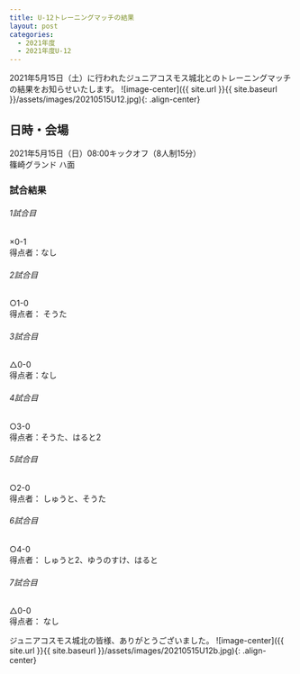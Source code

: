 ```yaml
---
title: U-12トレーニングマッチの結果
layout: post
categories:
  - 2021年度
  - 2021年度U-12
---
```


2021年5月15日（土）に行われたジュニアコスモス城北とのトレーニングマッチの結果をお知らせいたします。
![image-center]({{ site.url }}{{ site.baseurl }}/assets/images/20210515U12.jpg){: .align-center}

## 日時・会場

2021年5月15日（日）08:00キックオフ（8人制15分）  
篠崎グランド ハ面  

### 試合結果

######  1試合目  
×0-1  
得点者：なし

###### 2試合目  
○1-0  
得点者： そうた

######  3試合目  
△0-0  
得点者：なし

######  4試合目  
○3-0    
得点者：そうた、はると2

###### 5試合目  
○2-0      
得点者： しゅうと、そうた

###### 6試合目  
○4-0    
得点者： しゅうと2、ゆうのすけ、はると

###### 7試合目  
△0-0    
得点者： なし


ジュニアコスモス城北の皆様、ありがとうございました。
![image-center]({{ site.url }}{{ site.baseurl }}/assets/images/20210515U12b.jpg){: .align-center}
